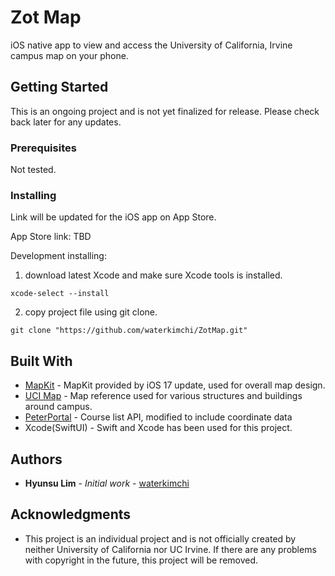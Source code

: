 # Zot Map

iOS native app to view and access the University of California, Irvine campus map on your phone. 

## Getting Started

This is an ongoing project and is not yet finalized for release. Please check back later for any updates.

### Prerequisites

Not tested.

### Installing

Link will be updated for the iOS app on App Store.

App Store link: TBD

Development installing:

1. download latest Xcode and make sure Xcode tools is installed.
```
xcode-select --install
```

2. copy project file using git clone.
```
git clone "https://github.com/waterkimchi/ZotMap.git"
```

## Built With

* [MapKit](https://developer.apple.com/documentation/mapkit/) - MapKit provided by iOS 17 update, used for overall map design.
* [UCI Map](https://map.uci.edu/?id=463#!s/) - Map reference used for various structures and buildings around campus.
* [PeterPortal](https://api.peterportal.org) - Course list API, modified to include coordinate data
* Xcode(SwiftUI) - Swift and Xcode has been used for this project.

## Authors

* **Hyunsu Lim** - *Initial work* - [waterkimchi](https://github.com/waterkimchi)

## Acknowledgments

* This project is an individual project and is not officially created by neither University of California nor UC Irvine. If there are any problems with copyright in the future, this project will be removed.
